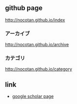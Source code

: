 ## github page
http://nocotan.github.io/index

### アーカイブ
http://nocotan.github.io/archive

### カテゴリ
http://nocotan.github.io/category

## link
* [google scholar page](https://scholar.google.co.jp/citations?hl=ja&view_op=list_works&gmla=AJsN-F45fvQjrAyNNKAMy1HXhLLXv6BgLyi7FTJOWImTSHFkm06YfyZvciC0rLT2YnLoWJsFqvmDXVj207pTA9jAjlfP43-4DJnlFBrNQUtLSateXJfX0fHpygeSmvcSzYGtu1j3RzU7B01koQcFdDU8yhZCsqWTAg&user=bPRGC8gAAAAJ)
